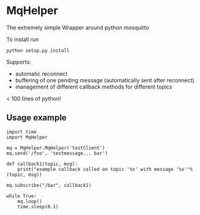 # MqHelper

The extremely simple Wrapper around python mosquitto

To install run

```
python setup.py install
```

Supports:

* automatic reconnect
* buffering of one pending message (automatically sent after reconnect)
* management of different callback methods for different topics

< 100 lines of python!

## Usage example

```
import time
import MqHelper

mq = MqHelper.MqHelper('testClient')
mq.send('/foo', 'testmessage... bar')

def callback1(topic, msg):
	print("example callback called on topic '%s' with message '%s'"%(topic, msg))

mq.subscribe("/bar", callback1)

while True:
	mq.loop()
	time.sleep(0.1)
```
